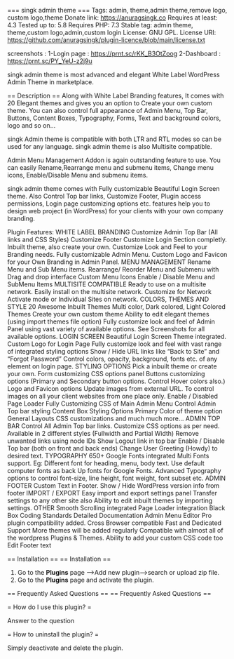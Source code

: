 === singk admin theme ===
Tags: admin, theme,admin theme,remove logo, custom logo,theme
Donate link: https://anuragsingk.co
Requires at least: 4.3
Tested up to: 5.8
Requires PHP: 7.3
Stable tag: admin theme, theme,custom logo,admin,custom login
License: GNU GPL.
License URI: https://github.com/anuragsingk/plugin-licence/blob/main/license.txt

screenshots : 
1-Login page : https://prnt.sc/rKK_B3OtZoog
2-Dashboard : https://prnt.sc/PY_YeU-z2j9u

singk admin theme is most advanced and elegant White Label WordPress Admin Theme in marketplace.

== Description ==
Along with White Label Branding features, It comes with 20 Elegant themes and gives you an option to Create your own custom theme. You can also control full appearance of Admin Menu, Top Bar, Buttons, Content Boxes, Typography, Forms, Text and background colors, logo and so on…

singk Admin theme is compatible with both LTR and RTL modes so can be used for any language. singk admin theme is also Multisite compatible.

Admin Menu Management Addon is again outstanding feature to use. You can easily Rename,Rearrange menu and submenu items, Change menu icons, Enable/Disable Menu and submenu items.

singk admin theme comes with Fully customizable Beautiful Login Screen theme. Also Control Top bar links, Customize Footer, Plugin access permissions, Login page customizing options etc. features help you to design web project (in WordPress) for your clients with your own company branding.


Plugin Features:
WHITE LABEL BRANDING
Customize Admin Top Bar (All links and CSS Styles)
Customize Footer
Customize Login Section completly. Inbuilt theme, also create your own.
Customize Look and Feel to your Branding needs.
Fully customizable Admin Menu.
Custom Logo and Favicon for your Own Branding in Admin Panel.
MENU MANAGEMENT
Rename Menu and Sub Menu items.
Rearrange/ Reorder Menu and Submenu with Drag and drop interface
Custom Menu Icons
Enable / Disable Menu and SubMenu Items
MULTISITE COMPATIBLE
Ready to use on a multisite network.
Easily install on the multisite network.
Customize for Network Activate mode or Individual Sites on network.
COLORS, THEMES AND STYLE
20 Awesome Inbuilt Themes
Multi color, Dark colored, Light Colored Themes
Create your own custom theme
Ability to edit elegant themes (using import themes file option)
Fully customize look and feel of Admin Panel using vast variety of available options.
See Screenshots for all available options.
LOGIN SCREEN
Beautiful Login Screen Theme integrated.
Custom Logo for Login Page
Fully customize look and feel with vast range of integrated styling options
Show / Hide URL links like “Back to Site” and “Forgot Password”
Control colors, opacity, background, fonts etc. of any element on login page.
STYLING OPTIONS
Pick a inbuilt theme or create your own.
Form customizing CSS options panel
Buttons customizing options (Primary and Secondary button options. Control Hover colors also.)
Logo and Favicon options
Update images from external URL. To control images on all your client websites from one place only.
Enable / Disabled Page Loader
Fully Customizing CSS of Main Admin Menu
Control Admin Top bar styling
Content Box Styling Options
Primary Color of theme option
General Layouts CSS customizations
and much much more…
ADMIN TOP BAR
Control All Admin Top bar links.
Customize CSS options as per need.
Available in 2 different styles (Fullwidth and Partial Width)
Remove unwanted links using node IDs
Show Logout link in top bar
Enable / Disable Top bar (both on front and back ends)
Change User Greeting (Howdy) to desired text.
TYPOGRAPHY
650+ Google Fonts integrated
Multi Fonts support. Eg: Different font for heading, menu, body text.
Use default computer fonts as back Up fonts for Google Fonts.
Advanced Typography options to control font-size, line height, font weight, font subset etc.
ADMIN FOOTER
Custom Text in Footer.
Show / Hide WordPress version info from footer
IMPORT / EXPORT
Easy import and export settings panel
Transfer settings to any other site also
Ability to edit inbuilt themes by importing settings.
OTHER
Smooth Scrolling integrated
Page Loader integration
Black Box Coding Standards
Detailed Documentation
Admin Menu Editor Pro plugin compatibility added.
Cross Browser compatible
Fast and Dedicated Support
More themes will be added regularly
Compatible with almost all of the wordpress Plugins & Themes.
Ability to add your custom CSS code too
Edit Footer text

== Installation ==
== Installation ==
  
1. Go to the **Plugins** page -->Add new plugin-->search or upload zip file.
1. Go to the **Plugins** page and activate the plugin.
  

== Frequently Asked Questions ==
== Frequently Asked Questions ==
  
= How do I use this plugin? =
  
Answer to the question
  
= How to uninstall the plugin? =
  
Simply deactivate and delete the plugin. 
